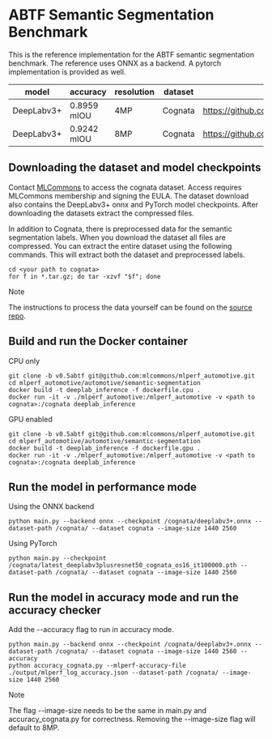 # ABTF Semantic Segmentation Benchmark

This is the reference implementation for the ABTF semantic segmentation benchmark. The reference uses ONNX as a backend. A pytorch implementation is provided as well.

| model | accuracy | resolution | dataset | model source | precision |
| ---- | ---- | ---- | ---- | ---- | ---- |
| DeepLabv3+ | 0.8959 mIOU | 4MP | Cognata | https://github.com/rod409/pp/tree/main/deeplabv3plus | fp32 |
| DeepLabv3+ | 0.9242 mIOU | 8MP | Cognata | https://github.com/rod409/pp/tree/main/deeplabv3plus | fp32 |

## Downloading the dataset and model checkpoints
Contact [MLCommons](https://mlcommons.org/datasets/cognata) to access the cognata dataset. Access requires MLCommons membership and signing the EULA. The dataset download also contains the DeepLabv3+ onnx and PyTorch model checkpoints.
After downloading the datasets extract the compressed files.

In addition to Cognata, there is preprocessed data for the semantic segmentation labels. When you download the dataset all files are compressed. You can extract the entire dataset using the following commands. This will extract both the dataset and preprocessed labels.
```
cd <your path to cognata>
for f in *.tar.gz; do tar -xzvf "$f"; done
```
> [!Note]
> The instructions to process the data yourself can be found on the [source repo](https://github.com/rod409/pp/tree/main/deeplabv3plus).


## Build and run the Docker container
CPU only
```
git clone -b v0.5abtf git@github.com:mlcommons/mlperf_automotive.git
cd mlperf_automotive/automotive/semantic-segmentation
docker build -t deeplab_inference -f dockerfile.cpu .
docker run -it -v ./mlperf_automotive:/mlperf_automotive -v <path to cognata>:/cognata deeplab_inference
```

GPU enabled
```
git clone -b v0.5abtf git@github.com:mlcommons/mlperf_automotive.git
cd mlperf_automotive/automotive/semantic-segmentation
docker build -t deeplab_inference -f dockerfile.gpu .
docker run -it -v ./mlperf_automotive:/mlperf_automotive -v <path to cognata>:/cognata deeplab_inference
```
## Run the model in performance mode
Using the ONNX backend
```
python main.py --backend onnx --checkpoint /cognata/deeplabv3+.onnx --dataset-path /cognata/ --dataset cognata --image-size 1440 2560
```

Using PyTorch
```
python main.py --checkpoint /cognata/latest_deeplabv3plusresnet50_cognata_os16_it100000.pth --dataset-path /cognata/ --dataset cognata --image-size 1440 2560
```

## Run the model in accuracy mode and run the accuracy checker
Add the --accuracy flag to run in accuracy mode.
```
python main.py --backend onnx --checkpoint /cognata/deeplabv3+.onnx --dataset-path /cognata/ --dataset cognata --image-size 1440 2560 --accuracy
python accuracy_cognata.py --mlperf-accuracy-file ./output/mlperf_log_accuracy.json --dataset-path /cognata/ --image-size 1440 2560
```

> [!Note]
> The flag --image-size needs to be the same in main.py and accuracy_cognata.py for correctness.
> Removing the --image-size flag will default to 8MP.


